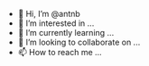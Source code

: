 - 👋 Hi, I’m @antnb
- 👀 I’m interested in ...
- 🌱 I’m currently learning ...
- 💞️ I’m looking to collaborate on ...
- 📫 How to reach me ...

<!---
antnb/antnb is a ✨ special ✨ repository because its `README.md` (this file) appears on your GitHub profile.
You can click the Preview link to take a look at your changes.
--->
